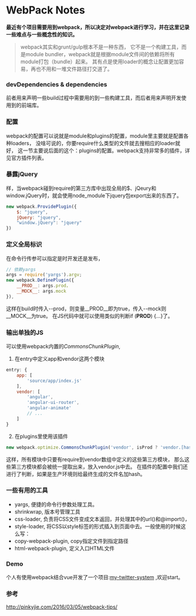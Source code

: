 # WebPack Notes
**最近有个项目需要用到webpack，所以决定对webpack进行学习，并在这里记录一些难点与一些概念性的知识。**
>  webpack其实和grunt/gulp根本不是一种东西，
它不是一个构建工具，而是module bundler，webpack就是根据module文件间的依赖将所有module打包（bundle）起来。
其有点是使用loader的概念让配置更加容易，再也不用和一堆文件路径打交道了。

<!-- more -->

### devDependencies & dependencies
前者用来声明一些build过程中需要用的到一些构建工具，而后者用来声明开发使用到的前端库。

### 配置
webpack的配置可以说就是module和plugins的配置，module里主要就是配置各种loaders，
没啥可说的，你要require什么类型的文件就去搜相应的loader就好，
这一节主要说后面的这个：plugins的配置。webpack支持非常多的插件，详见官方插件列表。

### 暴露jQuery
样，当webpack碰到require的第三方库中出现全局的$、jQeury和window.jQuery时，就会使用node_module下jquery包export出来的东西了。

```javascript
new webpack.ProvidePlugin({
    $: "jquery",
    jQuery: "jquery",
    "window.jQuery": "jquery"
})
```

### 定义全局标识
在命令行传参可以指定是时开发还是发布，

```javascript
// 依赖yargs
args = require('yargs').argv;
new webpack.DefinePlugin({
    __PROD__: args.prod，
    __MOCK__: args.mock
}),
```  
这样在build时传入--prod，则变量__PROD__即为true，传入--mock则__MOCK__为true。
在JS代码中就可以使用类似的判断if (__PROD__) {...}了。


### 输出单独的JS
可以使用webpack内置的*CommonsChunkPlugin*,

1. 在entry中定义app和vendor这两个模块

```javascript
entry: {
    app: [
        'source/app/index.js'
    ],
    vendor: [
        'angular',
        'angular-ui-router',
        'angular-animate'
        // ...
    ]
}
```
2. 在plugins里使用该插件

```javascript
new webpack.optimize.CommonsChunkPlugin('vendor', isProd ? 'vendor.[hash].js' : 'vendor.js')
```  
这样，所有模块中只要有require到vendor数组中定义的这些第三方模块，
那么这些第三方模块都会被统一提取出来，放入vendor.js中去。
在插件的配置中我们还进行了判断，如果是生产环境则给最终生成的文件名加hash。

### 一些有用的工具
* yargs, 便捷的命令行参数处理工具。
* shrinkwrap, 版本号管理工具
* css-loader, 负责将CSS文件变成文本返回，并处理其中的url()和@import()，
* style-loader, 将CSS以style标签的形式插入到页面中去。一般使用的时候这么写：
* copy-webpack-plugin, copy指定文件到指定路径
* html-webpack-plugin, 定义入口HTML文件

### Demo
个人有使用webpack结合vue开发了一个项目:[my-twitter-system](https://github.com/pengkobe/my-twitter-system) ,欢迎start。

###  参考
http://pinkyjie.com/2016/03/05/webpack-tips/  